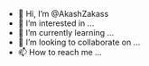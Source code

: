 - 👋 Hi, I’m @AkashZakass
- 👀 I’m interested in ...
- 🌱 I’m currently learning ...
- 💞️ I’m looking to collaborate on ...
- 📫 How to reach me ...

<!---
AkashZakass/AkashZakass is a ✨ special ✨ repository because its `README.md` (this file) appears on your GitHub profile.
You can click the Preview link to take a look at your changes.
--->
